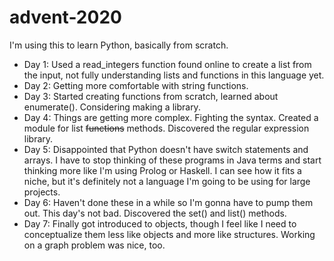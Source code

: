 # advent-2020
I'm using this to learn Python, basically from scratch.

- Day 1: Used a read_integers function found online to create a list from the input, not fully understanding lists and functions in this language yet.
- Day 2: Getting more comfortable with string functions.
- Day 3: Started creating functions from scratch, learned about enumerate(). Considering making a library.
- Day 4: Things are getting more complex. Fighting the syntax. Created a module for list ~~functions~~ methods. Discovered the regular expression library.
- Day 5: Disappointed that Python doesn't have switch statements and arrays. I have to stop thinking of these programs in Java terms and start thinking more like I'm using Prolog or Haskell. I can see how it fits a niche, but it's definitely not a language I'm going to be using for large projects.
- Day 6: Haven't done these in a while so I'm gonna have to pump them out. This day's not bad. Discovered the set() and list() methods.
- Day 7: Finally got introduced to objects, though I feel like I need to conceptualize them less like objects and more like structures. Working on a graph problem was nice, too.